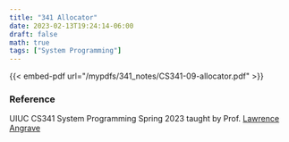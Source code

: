 ```yaml
---
title: "341 Allocator"
date: 2023-02-13T19:24:14-06:00
draft: false
math: true
tags: ["System Programming"]
---
```


{{< embed-pdf url="/mypdfs/341_notes/CS341-09-allocator.pdf" >}}

### Reference
UIUC CS341 System Programming Spring 2023 taught by Prof. [Lawrence Angrave](https://siebelschool.illinois.edu/about/people/faculty/angrave)